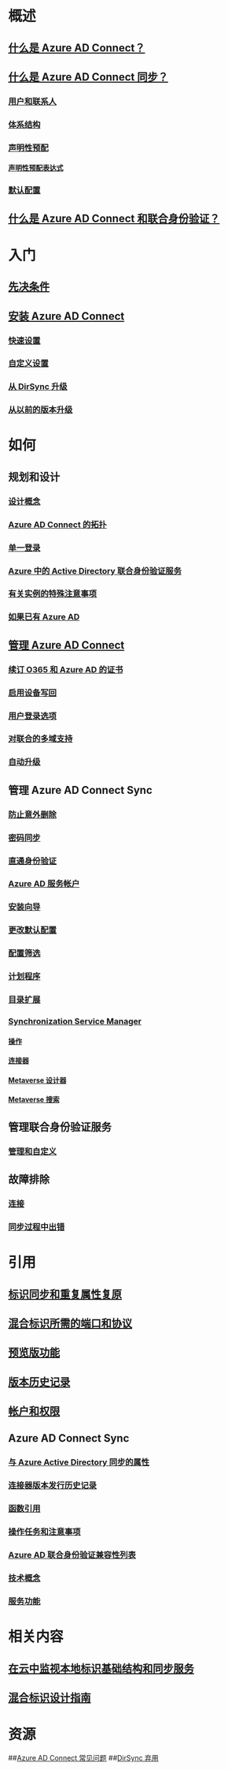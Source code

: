 # 概述
## [什么是 Azure AD Connect？](active-directory-aadconnect.md)
## [什么是 Azure AD Connect 同步？](active-directory-aadconnectsync-whatis.md)
### [用户和联系人](active-directory-aadconnectsync-understanding-users-and-contacts.md)
### [体系结构](active-directory-aadconnectsync-understanding-architecture.md)
### [声明性预配](active-directory-aadconnectsync-understanding-declarative-provisioning.md)
#### [声明性预配表达式](active-directory-aadconnectsync-understanding-declarative-provisioning-expressions.md)
### [默认配置](active-directory-aadconnectsync-understanding-default-configuration.md)
## [什么是 Azure AD Connect 和联合身份验证？](active-directory-aadconnectfed-whatis.md)


# 入门
## [先决条件](active-directory-aadconnect-prerequisites.md)
## [安装 Azure AD Connect](active-directory-aadconnect-select-installation.md)
### [快速设置](active-directory-aadconnect-get-started-express.md)
### [自定义设置](active-directory-aadconnect-get-started-custom.md)
### [从 DirSync 升级](active-directory-aadconnect-dirsync-upgrade-get-started.md)
### [从以前的版本升级](active-directory-aadconnect-upgrade-previous-version.md)


# 如何
## 规划和设计
### [设计概念](active-directory-aadconnect-design-concepts.md)
### [Azure AD Connect 的拓扑](active-directory-aadconnect-topologies.md)
### [单一登录](active-directory-aadconnect-sso.md)
### [Azure 中的 Active Directory 联合身份验证服务](active-directory-aadconnect-azure-adfs.md)
### [有关实例的特殊注意事项](active-directory-aadconnect-instances.md)
### [如果已有 Azure AD](active-directory-aadconnect-existing-tenant.md)
## [管理 Azure AD Connect](active-directory-aadconnect-whats-next.md)
### [续订 O365 和 Azure AD 的证书](active-directory-aadconnect-o365-certs.md)
### [启用设备写回](active-directory-aadconnect-feature-device-writeback.md)
### [用户登录选项](active-directory-aadconnect-user-signin.md)
### [对联合的多域支持](active-directory-aadconnect-multiple-domains.md)
### [自动升级](active-directory-aadconnect-feature-automatic-upgrade.md)



## 管理 Azure AD Connect Sync
### [防止意外删除](active-directory-aadconnectsync-feature-prevent-accidental-deletes.md)
### [密码同步](active-directory-aadconnectsync-implement-password-synchronization.md)
### [直通身份验证](active-directory-aadconnect-pass-through-authentication.md)
### [Azure AD 服务帐户](active-directory-aadconnectsync-howto-azureadaccount.md)
### [安装向导](active-directory-aadconnectsync-installation-wizard.md)
### [更改默认配置](active-directory-aadconnectsync-best-practices-changing-default-configuration.md)
### [配置筛选](active-directory-aadconnectsync-configure-filtering.md)
### [计划程序](active-directory-aadconnectsync-feature-scheduler.md)
### [目录扩展](active-directory-aadconnectsync-feature-directory-extensions.md)

### [Synchronization Service Manager](active-directory-aadconnectsync-service-manager-ui.md)
#### [操作](active-directory-aadconnectsync-service-manager-ui-operations.md)
#### [连接器](active-directory-aadconnectsync-service-manager-ui-connectors.md)
#### [Metaverse 设计器](active-directory-aadconnectsync-service-manager-ui-mvdesigner.md)
#### [Metaverse 搜索](active-directory-aadconnectsync-service-manager-ui-mvsearch.md)


## 管理联合身份验证服务
### [管理和自定义](active-directory-aadconnect-federation-management.md)


## 故障排除
### [连接](active-directory-aadconnect-troubleshoot-connectivity.md)
### [同步过程中出错](active-directory-aadconnect-troubleshoot-sync-errors.md)


# 引用
## [标识同步和重复属性复原](active-directory-aadconnectsyncservice-duplicate-attribute-resiliency.md)
## [混合标识所需的端口和协议](active-directory-aadconnect-ports.md)
## [预览版功能](active-directory-aadconnect-feature-preview.md)
## [版本历史记录](active-directory-aadconnect-version-history.md)
## [帐户和权限](active-directory-aadconnect-accounts-permissions.md)

## Azure AD Connect Sync
### [与 Azure Active Directory 同步的属性](active-directory-aadconnectsync-attributes-synchronized.md)
### [连接器版本发行历史记录](active-directory-aadconnectsync-connector-version-history.md)
### [函数引用](active-directory-aadconnectsync-functions-reference.md)
### [操作任务和注意事项](active-directory-aadconnectsync-operations.md)
### [Azure AD 联合身份验证兼容性列表](active-directory-aadconnect-federation-compatibility.md)
### [技术概念](active-directory-aadconnectsync-technical-concepts.md)
### [服务功能](active-directory-aadconnectsyncservice-features.md)




# 相关内容
## [在云中监视本地标识基础结构和同步服务](../connect-health/active-directory-aadconnect-health.md)
## [混合标识设计指南](https://azure.microsoft.com/documentation/articles/active-directory-hybrid-identity-design-considerations-overview/)


# 资源
##[Azure AD Connect 常见问题](active-directory-aadconnect-faq.md)
##[DirSync 弃用](active-directory-aadconnect-dirsync-deprecated.md)
